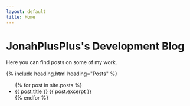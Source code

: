 ```yaml
---
layout: default
title: Home
---
```

# JonahPlusPlus's Development Blog

Here you can find posts on some of my work.

{% include heading.html heading="Posts" %}

<ul>
  {% for post in site.posts %}
    <li class="post_preview">
        <a href="{{ post.url }}">{{ post.title }}</a>
        {{ post.excerpt }}
    </li>
  {% endfor %}
</ul>
